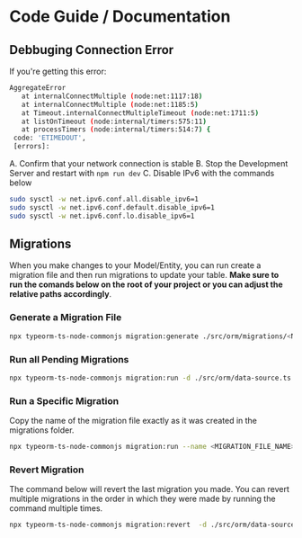 # Code Guide / Documentation

## Debbuging Connection Error

If you're getting this error:

```bash
AggregateError
   at internalConnectMultiple (node:net:1117:18)
   at internalConnectMultiple (node:net:1185:5)
   at Timeout.internalConnectMultipleTimeout (node:net:1711:5)
   at listOnTimeout (node:internal/timers:575:11)
   at processTimers (node:internal/timers:514:7) {
 code: 'ETIMEDOUT',
 [errors]:
```

A. Confirm that your network connection is stable
B. Stop the Development Server and restart with `npm run dev`
C. Disable IPv6 with the commands below

```bash
sudo sysctl -w net.ipv6.conf.all.disable_ipv6=1
sudo sysctl -w net.ipv6.conf.default.disable_ipv6=1
sudo sysctl -w net.ipv6.conf.lo.disable_ipv6=1
```

## Migrations

When you make changes to your Model/Entity, you can run create a migration file and then run migrations to update your table. **Make sure to run the comands below on the root of your project or you can adjust the relative paths accordingly**.

### Generate a Migration File

```bash
npx typeorm-ts-node-commonjs migration:generate ./src/orm/migrations/<NAME_OF_MIGRATION_FILE> -d ./src/orm/data-source.ts
```

### Run all Pending Migrations

```bash
npx typeorm-ts-node-commonjs migration:run -d ./src/orm/data-source.ts
```

### Run a Specific Migration

Copy the name of the migration file exactly as it was created in the migrations folder.

```bash
npx typeorm-ts-node-commonjs migration:run --name <MIGRATION_FILE_NAME> -d ./src/orm/data-source.ts
```

### Revert Migration

The command below will revert the last migration you made. You can revert multiple migrations in the order in which they were made by running the command multiple times.

```bash
npx typeorm-ts-node-commonjs migration:revert  -d ./src/orm/data-source.ts
```
